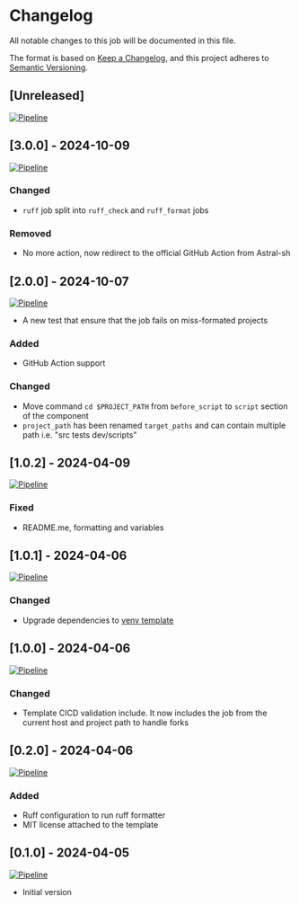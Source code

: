 # Changelog

All notable changes to this job will be documented in this file.

The format is based on [Keep a Changelog](https://keepachangelog.com/en/1.1.0/),
and this project adheres to [Semantic Versioning](https://semver.org/spec/v2.0.0.html).

## [Unreleased]

[![Pipeline](https://lab.frogg.it/swepy/cicd-templates/ruff/badges/trunk/pipeline.svg)](https://lab.frogg.it/swepy/cicd-templates/ruff/-/pipelines)

## [3.0.0] - 2024-10-09

[![Pipeline](https://lab.frogg.it/swepy/cicd-templates/ruff/badges/3.0.0/pipeline.svg)](https://lab.frogg.it/swepy/cicd-templates/ruff/-/pipelines)

### Changed

* `ruff` job split into `ruff_check` and `ruff_format` jobs

### Removed

* No more action, now redirect to the official GitHub Action from Astral-sh

## [2.0.0] - 2024-10-07

[![Pipeline](https://lab.frogg.it/swepy/cicd-templates/ruff/badges/2.0.0/pipeline.svg)](https://lab.frogg.it/swepy/cicd-templates/ruff/-/pipelines)

* A new test that ensure that the job fails on miss-formated projects

### Added

* GitHub Action support

### Changed

* Move command `cd $PROJECT_PATH` from `before_script` to `script` section of the component
* `project_path` has been renamed `target_paths` and can contain multiple path i.e. "src tests dev/scripts"

## [1.0.2] - 2024-04-09

[![Pipeline](https://lab.frogg.it/swepy/cicd-templates/ruff/badges/ruff@1.0.2/pipeline.svg)](https://lab.frogg.it/swepy/cicd-templates/ruff/-/pipelines)

### Fixed

* README.me, formatting and variables

## [1.0.1] - 2024-04-06

[![Pipeline](https://lab.frogg.it/swepy/cicd-templates/ruff/badges/ruff@1.0.1/pipeline.svg)](https://lab.frogg.it/swepy/cicd-templates/ruff/-/pipelines)

### Changed

* Upgrade dependencies
  to [venv template](https://r2devops.io/marketplace/gitlab/swepy/cicd-templates/venv/venv)

## [1.0.0] - 2024-04-06

[![Pipeline](https://lab.frogg.it/swepy/cicd-templates/ruff/badges/ruff@1.0.0/pipeline.svg)](https://lab.frogg.it/swepy/cicd-templates/ruff/-/pipelines)

### Changed

* Template CICD validation include. It now includes the job from the current host and
  project path to handle forks

## [0.2.0] - 2024-04-06

[![Pipeline](https://lab.frogg.it/swepy/cicd-templates/ruff/badges/ruff@0.2.0/pipeline.svg)](https://lab.frogg.it/swepy/cicd-templates/ruff/-/pipelines)

### Added

* Ruff configuration to run ruff formatter
* MIT license attached to the template

## [0.1.0] - 2024-04-05

[![Pipeline](https://lab.frogg.it/swepy/cicd-templates/ruff/badges/ruff@0.1.0/pipeline.svg)](https://lab.frogg.it/swepy/cicd-templates/ruff/-/pipelines)

* Initial version
